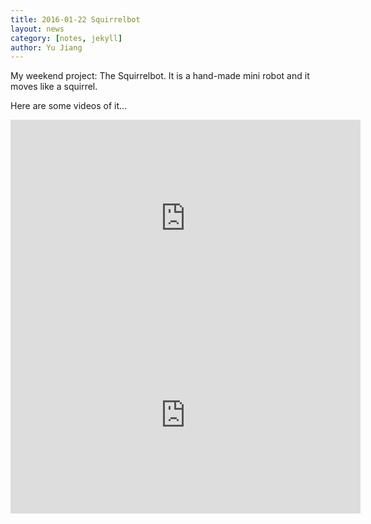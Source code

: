 ```yaml
---
title: 2016-01-22 Squirrelbot
layout: news
category: [notes, jekyll]
author: Yu Jiang
---
```


My weekend project: The Squirrelbot. It is a hand-made mini robot and it moves like a squirrel.

Here are some videos of it... </br>


<iframe width="560" height="315" src="https://www.youtube.com/embed/SHZ7XyHSaOQ?list=PLbc58JcTDQEx7wjk5AjwjACrvdC_WouBc" frameborder="0" align="middle" allowfullscreen></iframe>

</br>
<iframe width="560" height="315" src="https://www.youtube.com/embed/lX42HA9wD7M?list=PLbc58JcTDQEx7wjk5AjwjACrvdC_WouBc" frameborder="0" align="middle" allowfullscreen></iframe>